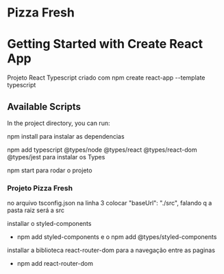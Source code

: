 

# Pizza Fresh
# Getting Started with Create React App

Projeto React Typescript criado com npm create react-app <nome> --template typescript

## Available Scripts

In the project directory, you can run:

npm install para instalar as dependencias

npm add typescript @types/node @types/react @types/react-dom @types/jest para instalar os Types

npm start para rodar o projeto

### Projeto Pizza Fresh

no arquivo tsconfig.json na linha 3 colocar "baseUrl": "./src", falando q a pasta raiz será a src

installar o styled-components 
 - npm add styled-components e o npm add @types/styled-components

installar a biblioteca react-router-dom para a navegação entre as paginas
 - npm add react-router-dom
